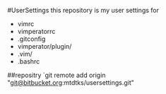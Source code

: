 #UserSettings
this repository is my user settings for

* vimrc
* vimperatorrc
* .gitconfig
* vimperator/plugin/
* .vim/
* .bashrc

##repositry
`git remote add origin "git@bitbucket.org:mtdtks/usersettings.git"

